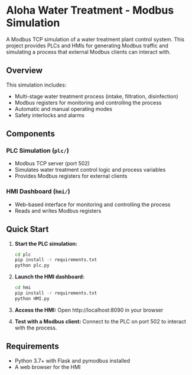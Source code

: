 # Aloha Water Treatment - Modbus Simulation

A Modbus TCP simulation of a water treatment plant control system. This project provides PLCs and HMIs for generating Modbus traffic and simulating a process that external Modbus clients can interact with.

## Overview

This simulation includes:
- Multi-stage water treatment process (intake, filtration, disinfection)
- Modbus registers for monitoring and controlling the process
- Automatic and manual operating modes
- Safety interlocks and alarms

## Components

### PLC Simulation (`plc/`)
- Modbus TCP server (port 502)
- Simulates water treatment control logic and process variables
- Provides Modbus registers for external clients

### HMI Dashboard (`hmi/`)
- Web-based interface for monitoring and controlling the process
- Reads and writes Modbus registers

## Quick Start

1. **Start the PLC simulation:**
   ```bash
   cd plc
   pip install -r requirements.txt
   python plc.py
   ```

2. **Launch the HMI dashboard:**
   ```bash
   cd hmi
   pip install -r requirements.txt
   python HMI.py
   ```

3. **Access the HMI:**
   Open http://localhost:8090 in your browser

4. **Test with a Modbus client:**
   Connect to the PLC on port 502 to interact with the process.

## Requirements

- Python 3.7+ with Flask and pymodbus installed
- A web browser for the HMI
